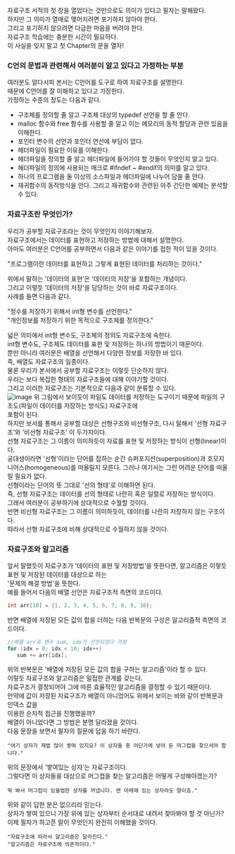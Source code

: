 자료구조 서적의 첫 장을 열었다는 것만으로도 의미가 있다고 필자는 말해왔다.  
하지만 그 의미가 열매로 맺어지려면 포기하지 않아야 한다.  
그리고 포기하지 않으려면 다급한 마음을 버려야 한다.  
자료구조 학습에는 충분한 시간이 필요하다.  
이 사실을 잊지 말고 첫 Chapter의 문을 열자!

### C언의 문법과 관련해서 여러분이 알고 있다고 가정하는 부분
여러분도 알다시피 본서는 C언어를 도구로 하여 자료구조를 설명한다.  
때문에 C언어를 잘 이해하고 있다고 가정한다.  
가정하는 수준의 정도는 다음과 같다.  
- 구조체를 정의할 줄 알고 구조체 대상의 typedef 선언을 할 줄 안다. 
- malloc 함수와 free 함수를 사용할 줄 알고 이는 메모리의 동적 할당과 관련 있음을
  이해한다.
- 포인터 변수의 선언과 포인터 연산에 부담이 없다.
- 헤더파일이 필요한 이유를 이해한다.  
- 헤더파일을 정의할 줄 알고 헤더파일에 들어가야 할 것들이 무엇인지 알고 있다. 
- 헤더파일의 정의에 사용되는 매크로 #ifndef ~ #endif의 의미를 알고 있다.
- 하나의 프로그램을 둘 이상의 소스파일과 헤더파일에 나누어 담을 줄 안다.
- 재귀함수의 동작방식을 안다. 그리고 재귀함수와 관련된 아주 간단한 예제는 분석할 수 있다.

### 자료구조란 무엇인가?
우리가 공부할 자료구조라는 것이 무엇인지 이야기해보자.  
자료구조에서는 데이터를 표현하고 저장하는 방법에 대해서 설명한다.  
아마도 여러분은 C언어를 공부하면서 다음과 같은 이야기를 접한 적이 있을 것이다.  
  
"프로그램이란 데이터를 표현하고 그렇게 표현된 데이터를 처리하는 것이다."  
  
위에서 말하는 '데이터의 표현'은 '데이터의 저장'을 포함하는 개념이다.  
그리고 이렇듯 '데이터의 저장'을 담당하는 것이 바로 자료구조이다.  
사례를 들면 다음과 같다.  

"정수를 저장하기 위해서 int형 변수를 선언한다."  
"개인정보를 저장하기 위한 목적으로 구조체를 정의한다."  
  
넓은 의미에서 int형 변수도, 구조체의 정의도 자료구조에 속한다.  
int형 변수도, 구조체도 데이터를 표현 및 저장하는 하나의 방법이기 때문이다.  
뿐만 아니라 여러분은 배열을 선언해서 다양한 정보를 저장한 바 있다.  
즉, 배열도 자료구조의 일종이다.  
물론 우리가 본서에서 공부할 자료구조는 이렇듯 단순하지 않다.  
우리는 보다 복잡한 형태의 자료구조들에 대해 이야기할 것이다.  
그리고 이러한 자료구조는 기본적으로 다음과 같이 분류할 수 있다.  
![image](https://user-images.githubusercontent.com/33191974/128451489-fb60e553-dd06-452c-99fe-c5c7a25edcc4.png)
위 그림에서 보이듯이 파일도 데이터를 저장하는 도구이기 때문에 파일의 구조도(파일이 데이터를 저장하는 방식도) 자료구조에  
포함이 된다.  
하지만 보서를 통해서 공부할 대상은 선형구조와 비선형구조, 다시 말해서 '선형 자료구조'와 '비선형 자료구조' 이 두가지이다.  
선형 자료구조는 그 이름이 의미하듯이 자료를 표현 및 저장하는 방식이 선형(linear)이다.  
공대생이라면 '선형'이라는 단어를 접하는 순간 슈퍼포지션(superposition)과 호모지니어스(homogeneous)를 떠올릴지 모른다. 
그러나 여기서는 그런 어려운 단어를 떠올릴 필요가 없다.  
선형이라는 단어의 뜻 그대로 '선의 형태'로 이해하면 된다.  
즉, 선형 자료구조는 데이터를 선의 형태로 나란히 혹은 일렬로 저장하는 방식이다.  
그래서 여러분이 공부하기에 상대적으로 수월할 것이다.  
반면 비선형 자료구조는 그 이름이 의미하듯이, 데이터를 나란히 저장하지 않는 구조이다.  
따라서 선형 자료구조에 비해 상대적으로 수월하지 않을 것이다.  
  
### 자료구조와 알고리즘
앞서 말했듯이 자료구조가 '데이터의 표현 및 저장방법'을 뜻한다면,  알고리즘은 이렇듯 표현 및 저장된 데이터를 대상으로 하는  
'문제의 해결 방법'을 뜻한다.  
예를 들어서 다음의 배열 선언은 자료구조적 측면의 코드이다.  

```c
int arr[10] = {1, 2, 3, 4, 5, 6, 7, 8, 9, 10};  
```
반면 배열에 저장된 모든 값의 합을 더하는 다음 반복문의 구성은 알고리즘적 측면의 코드이다.  
  
```c
//배열 arr과 변수 sum, idx가 선언되었다 가정
for (idx = 0; idx < 10; idx++)
   sum += arr[idx];
```
위의 반복문은 '배열에 저장된 모든 값의 합을 구하는 알고리즘'이라 할 수 있다.  
이렇듯 자료구조와 알고리즘은 밀접한 관계를 갖는다.  
자료구조가 결정되어야 그에 따른 효율적인 알고리즘을 결정할 수 있기 때문이다.  
만약에 값이 저장된 자료구조가 배열이 아니었어도 위에서 보이는 바와 같이 반복문과 인덱스 값을  
이용한 순차적 접근을 진행했을까?  
배열이 아니었다면 그 방법은 분명 달라졌을 것이다.  
다음 문장을 보면서 필자의 질문에 답을 하기 바란다.  
```
"여기 상자가 제법 많이 쌓여 있지요? 이 상자들 중 어딘가에 넣어 둔 머그컵을 찾으셔야 합니다."  
```
위의 문장에서 '쌓여있는 상자'는 자료구조이다.  
그렇다면 이 상자들을 대상으로 머그컵을 찾는 알고리즘은 어떻게 구성해야겠는가?  
```
딱 봐서 머그컵이 있을법한 상자를 꺼냅니다. 맨 아래에 있는 상자라도 말이죠."
```
위와 같이 답한 분은 없으리라 믿는다.  
상자가 쌓여 있으니 가장 위에 있는 상자부터 순서대로 내려서 찾아봐야 할 것 아닌가?  
이제 필자가 하고픈 말이 무엇인지 완전히 이해했을 것이다.  
```
"자료구조에 따라서 알고리즘은 달라진다."
"알고리즘은 자료구조에 의존적이다."
```





























  

















